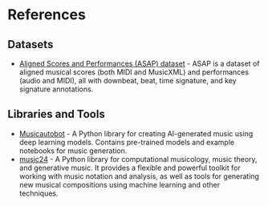 # References

## Datasets
- [Aligned Scores and Performances (ASAP) dataset](https://github.com/fosfrancesco/asap-dataset) - ASAP is a dataset of aligned musical scores (both MIDI and MusicXML) and performances (audio and MIDI), all with downbeat, beat, time signature, and key signature annotations.

## Libraries and Tools

- [Musicautobot](https://github.com/bearpelican/musicautobot) - A Python library for creating AI-generated music using deep learning models. Contains pre-trained models and example notebooks for music generation.
- [music24](http://web.mit.edu/music21/) - A Python library for computational musicology, music theory, and generative music. It provides a flexible and powerful toolkit for working with music notation and analysis, as well as tools for generating new musical compositions using machine learning and other techniques.
